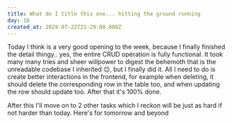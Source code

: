 ```yaml
---
title: What do I title this one... hitting the ground running
day: 16
created_at: 2024-07-22T21:29:00.000Z
---
```

Today I think is a very good opening to the week, because I finally finished the detail thingy.. yes, the entire CRUD opération is fully functional. It took many many tries and sheer willpower to digest the behemoth that is the unreadable codebase I inherited 😔, but I finally did it. All I need to do is create better interactions in the frontend, for example when deleting, it should delete the corresponding row in the table too, and when updating the row should update too. After that it's 100% done.

After this I'll move on to 2 other tasks which I reckon will be just as hard if not harder than today. Here's for tomorrow and beyond
